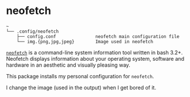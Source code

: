 # neofetch

```text
~
└── .config/neofetch
    ├── config.conf               neofetch main configuration file
    └── img.{png,jpg,jpeg}        Image used in neofetch

```

[`neofetch`](https://github.com/dylanaraps/neofetch) is a command-line system information tool written in bash 3.2+. Neofetch displays information about your operating system, software and hardware in an aesthetic and visually pleasing way.

This package installs my personal configuration for `neofetch`.

I change the image (used in the output) when I get bored of it.
